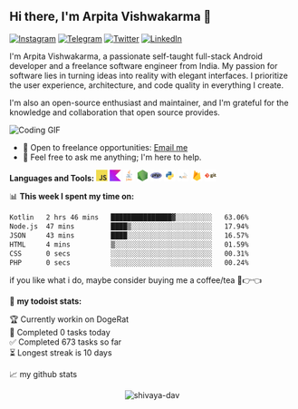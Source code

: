 ## Hi there, I'm Arpita Vishwakarma 👋

[![Instagram](https://img.shields.io/badge/Instagram-E4405F?style=for-the-badge&logo=instagram&logoColor=white)](https://www.instagram.com/wigmur/)
[![Telegram](https://img.shields.io/badge/Telegram-2CA5E0?style=for-the-badge&logo=telegram&logoColor=white)](https://t.me/shivaya_dav)
[![Twitter](https://img.shields.io/badge/Twitter-1DA1F2?style=for-the-badge&logo=twitter&logoColor=white)](https://twitter.com/wigmur)
[![LinkedIn](https://img.shields.io/badge/LinkedIn-0077B5?style=for-the-badge&logo=linkedin&logoColor=white)](https://www.linkedin.com/in/wigmur/)



I'm Arpita Vishwakarma, a passionate self-taught full-stack Android developer and a freelance software engineer from India. My passion for software lies in turning ideas into reality with elegant interfaces. I prioritize the user experience, architecture, and code quality in everything I create.

I'm also an open-source enthusiast and maintainer, and I'm grateful for the knowledge and collaboration that open source provides.

![Coding GIF](https://github.com/abhisheknaiidu/abhisheknaiidu/blob/master/code.gif?raw=true)

- 💼 Open to freelance opportunities: [Email me](mailto:faq.wigmur@gmail.com)
- 💬 Feel free to ask me anything; I'm here to help.

**Languages and Tools:**
<code><img height="20" src="https://raw.githubusercontent.com/github/explore/80688e429a7d4ef2fca1e82350fe8e3517d3494d/topics/javascript/javascript.png"></code>
<code><img height="20" src="https://raw.githubusercontent.com/github/explore/80688e429a7d4ef2fca1e82350fe8e3517d3494d/topics/kotlin/kotlin.png"></code>
<code><img height="20" src="https://raw.githubusercontent.com/github/explore/80688e429a7d4ef2fca1e82350fe8e3517d3494d/topics/java/java.png"></code>
<code><img height="20" src="https://raw.githubusercontent.com/github/explore/80688e429a7d4ef2fca1e82350fe8e3517d3494d/topics/nodejs/nodejs.png"></code>
<code><img height="20" src="https://raw.githubusercontent.com/github/explore/80688e429a7d4ef2fca1e82350fe8e3517d3494d/topics/php/php.png"></code>
<code><img height="20" src="https://raw.githubusercontent.com/github/explore/80688e429a7d4ef2fca1e82350fe8e3517d3494d/topics/python/python.png"></code>
<code><img height="20" src="https://raw.githubusercontent.com/github/explore/80688e429a7d4ef2fca1e82350fe8e3517d3494d/topics/mysql/mysql.png"></code>
<code><img height="20" src="https://raw.githubusercontent.com/github/explore/80688e429a7d4ef2fca1e82350fe8e3517d3494d/topics/firebase/firebase.png"></code>
<code><img height="20" src="https://raw.githubusercontent.com/github/explore/80688e429a7d4ef2fca1e82350fe8e3517d3494d/topics/git/git.png"></code>

📊 **This week I spent my time on:**
```text
Kotlin   2 hrs 46 mins   ███████████████▓░░░░░░░░░   63.06%
Node.js  47 mins         ████▒░░░░░░░░░░░░░░░░░░░░   17.94%
JSON     43 mins         ████░░░░░░░░░░░░░░░░░░░░░   16.57%
HTML     4 mins          ▒░░░░░░░░░░░░░░░░░░░░░░░░   01.59%
CSS      0 secs          ░░░░░░░░░░░░░░░░░░░░░░░░░   00.31%
PHP      0 secs          ░░░░░░░░░░░░░░░░░░░░░░░░░   00.24%

```

<!--END_SECTION:waka-->

if you like what i do, maybe consider buying me a coffee/tea 🥺👉👈



🚧 **my todoist stats:**
<!-- TODO-IST:START -->
🏆  Currently workin on DogeRat        
🌸  Completed 0 tasks today           
✅  Completed 673 tasks so far           
⏳  Longest streak is 10 days
<!-- TODO-IST:END -->


📈 my github stats

<p align="center"> <img src="https://github-readme-stats.vercel.app/api?username=shivaya-dav&show_icons=true&theme=gotham" alt="shivaya-dav" />
